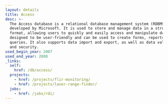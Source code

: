 ```yaml
---
layout: details
title: Access
desc: >-
  The Access database is a relational database management system (RDBMS)
  developed by Microsoft. It is used to store and manage data in a structured
  format, allowing users to quickly and easily access and manipulate data. It is
  designed to be user-friendly and can be used to create forms, reports, and
  queries. It also supports data import and export, as well as data validation
  and security.
used_begin_year: 2007
used_end_year: 2008
_links:
  self:
    href: /db/access/
  projects:
    - href: /projects/flir-monitoring/
    - href: /projects/laser-range-finder/
  jobs:
    - href: /jobs/rdi/
---
```

